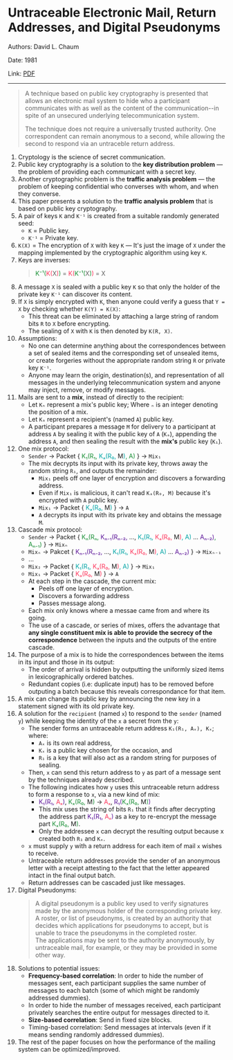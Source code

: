 # Untraceable Electronic Mail, Return Addresses, and Digital Pseudonyms


Authors: David L. Chaum

Date: 1981

Link: [PDF](https://dl.acm.org/doi/pdf/10.1145/358549.358563)

-----

> A technique based on public key cryptography is presented that allows an electronic mail system to hide who a participant communicates with as well as the content of the communication--in spite of an unsecured underlying telecommunication system.  
>   
> The technique does not require a universally trusted authority. One correspondent can remain anonymous to a second, while allowing the second to respond via an untraceble return address.  

1. Cryptology is the science of secret communication.
2. Public key cryptography is a solution to the **key distribution problem** — the problem of providing each communicant with a secret key.
3. Another cryptographic problem is the **traffic analysis problem** — the problem of keeping confidential who converses with whom, and when they converse.
4. This paper presents a solution to the **traffic analysis problem** that is based on public key cryptography.
5. A pair of keys `K` and `K⁻¹` is created from a suitable randomly generated seed:
    * `K` = Public key.
    * `K⁻¹` = Private key.
6. `K(X)` = The encryption of `X` with key `K` — It's just the image of `X` under the mapping implemented by the cryptographic algorithm using key `K`.
7. Keys are inverses:
    > <font color="#178e34">K⁻¹(</font><font color="#fd345a">K(</font>X<font color="#fd345a">)</font><font color="#178e34">)</font> = <font color="#fd345a">K(</font><font color="#178e34">K⁻¹(</font>X<font color="#178e34">)</font><font color="#fd345a">)</font> = X
8. A message `X` is sealed with a public key `K` so that only the holder of the private key `K⁻¹` can discover its content.
9. If `X` is simply encrypted with `K`, then anyone could verify a guess that `Y = X` by checking whether `K(Y) = K(X)`:
    * This threat can be eliminated by attaching a large string of random bits `R` to `X` before encrypting.
    * The sealing of `X` with `K` is then denoted by `K(R, X)`.
10. Assumptions:
    * No one can determine anything about the correspondences between a set of sealed items and the corresponding set of unsealed items, or create forgeries without the appropriate random string `R` or private key `K⁻¹`.
    * Anyone may learn the origin, destination(s), and representation of all messages in the underlying telecommunication system and anyone may inject, remove, or modify messages.
11. Mails are sent to a **mix**, instead of directly to the recipient:
    * Let `Kₙ` represent a mix's public key; Where `ₙ` is an integer denoting the position of a mix.
    * Let `Kₐ` represent a recipient's (named `A`) public key.
    * A participant prepares a message `M` for delivery to a participant at address `A` by sealing it with the public key of `A` (`Kₐ`), appending the address `A`, and then sealing the result with the **mix's** public key (`K₁`).
12. One mix protocol:
    * `Sender` -> Packet { <font color="#178e34">K₁(R₁,</font> <font color="#01a4a5">Kₐ(R₀,</font> M<font color="#01a4a5">)</font><font color="#178e34">, A)</font> } -> `Mix₁`
    * The mix decrypts its input with its private key, throws away the random string `R₁`, and outputs the remainder:
        * `Mix₁` peels off one layer of encryption and discovers a forwarding address.
        * Even if `Mix₁` is malicious, it can't read `Kₐ(R₀, M)` because it's encrypted with `A` public key.
        * `Mix₁` -> Packet { <font color="#01a4a5">Kₐ(R₀,</font> M<font color="#01a4a5">)</font> } -> `A`
        * `A` decrypts its input with its private key and obtains the message `M`.
13. Cascade mix protocol:
    * `Sender` -> Packet { <font color="#178e34">Kₙ(Rₙ,</font> <font color="#5b1498">Kₙ₋₁(Rₙ₋₂,</font> ..., <font color="#01a4a5">K₁(R₁,</font> <font color="#fd345a">Kₐ(R₀,</font> M<font color="#fd345a">)</font><font color="#01a4a5">, A)</font> ... <font color="#5b1498">Aₙ₋₂)</font><font color="#178e34">, Aₙ₋₁)</font> } -> `Mixₙ`
    * `Mixₙ` -> Pakcet { <font color="#5b1498">Kₙ₋₁(Rₙ₋₂,</font> ..., <font color="#01a4a5">K₁(R₁,</font> <font color="#fd345a">Kₐ(R₀,</font> M<font color="#fd345a">)</font><font color="#01a4a5">, A)</font> ... <font color="#5b1498">Aₙ₋₂)</font> } -> `Mixₙ₋₁`
    * ...
    * `Mix₂` -> Packet { <font color="#01a4a5">K₁(R₁,</font> <font color="#fd345a">Kₐ(R₀,</font> M<font color="#fd345a">)</font><font color="#01a4a5">, A)</font> } -> `Mix₁`
    * `Mix₁` -> Packet { <font color="#fd345a">Kₐ(R₀,</font> M<font color="#fd345a">)</font> } -> `A`
    * At each step in the cascade, the current mix:
        * Peels off one layer of encryption.
        * Discovers a forwarding address
        * Passes message along.
    * Each mix only knows where a messae came from and where its going.
    * The use of a cascade, or series of mixes, offers the advantage that **any single constituent mix is able to provide the secrecy of the correspondence** between the inputs and the outputs of the entire cascade.
14. The purpose of a mix is to hide the correspondences between the items in its input and those in its output:
    * The order of arrival is hidden by outputting the uniformly sized items in lexicographically ordered batches.
    * Redundant copies (i.e: duplicate input) has to be removed before outputing a batch because this reveals correspondance for that item.
15. A mix can change its public key by announcing the new key in a statement signed with its old private key.
16. A solution for the `recipient` (named `x`) to respond to the `sender` (named `y`) while keeping the identity of the `x` a secret from the `y`:
    * The sender forms an untraceable return address `K₁(R₁, Aₓ), Kₓ`; where:
        * `Aₓ` is its own real address,
        * `Kₓ` is a public key chosen for the occasion, and
        * `R₁` is a key that will also act as a random string for purposes of sealing.
    * Then, `x` can send this return address to `y` as part of a message sent by the techniques already described.
    * The following indicates how `y` uses this untraceable return address to form a response to `x`, via a new kind of mix:
        * <font color="#5b1498">K₁(R₁,</font> <font color="#fd345a">Aₓ</font><font color="#5b1498">)</font>, <font color="#178e34">Kₓ(R₀,</font> M<font color="#178e34">)</font> -> <font color="#fd345a">Aₓ</font>, <font color="#5b1498">R₁(</font><font color="#178e34">Kₓ(R₀,</font> M<font color="#178e34">)</font><font color="#5b1498">)</font>
        * This mix uses the string of bits `R₁` that it finds after decrypting the address part <font color="#5b1498">K₁(R₁,</font> <font color="#fd345a">Aₓ</font><font color="#5b1498">)</font> as a key to re-encrypt the message part <font color="#178e34">Kₓ(R₀,</font> M<font color="#178e34">)</font>.
        * Only the addressee `x` can decrypt the resulting output because x created both `R₁` and `Kₓ`.
    * `x` must supply `y` with a return address for each item of mail `x` wishes to receive.
    * Untraceable return addresses provide the sender of an anonymous letter with a receipt attesting to the fact that the letter appeared intact in the final output batch.
    * Return addresses can be cascaded just like messages.
17. Digital Pseudonyms:
    > A digital pseudonym is a public key used to verify signatures made by the anonymous holder of the corresponding private key.
    A roster, or list of pseudonyms, is created by an authority that decides which applications for pseudonyms to accept, but is unable to trace the pseudonyms in the completed roster.\
    The applications may be sent to the authority anonymously, by untraceable mail, for example, or they may be provided in some other way.
18. Solutions to potential issues:
    * **Frequency-based correlation**: In order to hide the number of messages sent, each participant supplies the same number of messages to each batch (some of which might be randomly addressed dummies).
    * In order to hide the number of messages received, each participant privately searches the entire output for messages directed to it.
    * **Size-based correlation**: Send in fixed size blocks.
    * Timing-based correlation: Send messages at intervals (even if it means sending randomly addressed dummies).
19. The rest of the paper focuses on how the performance of the mailing system can be optimized/improved.